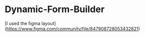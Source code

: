 # Dynamic-Form-Builder

[I used the figma layout] (https://www.figma.com/community/file/847908728053432821)
